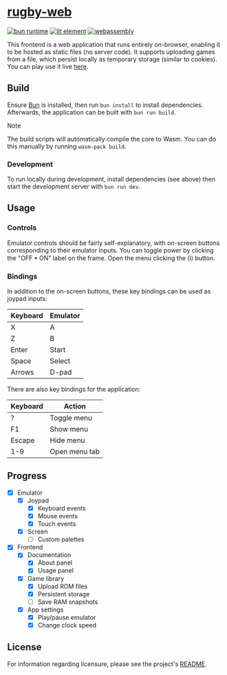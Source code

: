 # [rugby-web][website]

[![bun runtime][bun.badge]][bun.hyper]
[![lit element][lit.badge]][lit.hyper]
[![webassembly][asm.badge]][asm.hyper]

This frontend is a web application that runs entirely on-browser, enabling it to
be hosted as static files (no server code). It supports uploading games from a
file, which persist locally as temporary storage (similar to cookies). You can
play use it live [here][website].

## Build

Ensure [Bun][bun.hyper] is installed, then run `bun install` to install
dependencies. Afterwards, the application can be built with `bun run build`.

> [!NOTE]
>
> The build scripts will automatically compile the core to Wasm. You can do this
> manually by running `wasm-pack build`.

### Development

To run locally during development, install dependencies (see above) then start
the development server with `bun run dev`.

## Usage

### Controls

Emulator controls should be fairly self-explanatory, with on-screen buttons
corresponding to their emulator inputs. You can toggle power by clicking the
"OFF &bullet; ON" label on the frame. Open the menu clicking the
(&#x2139;&#xfe0e;) button.

### Bindings

In addition to the on-screen buttons, these key bindings can be used as joypad
inputs:

| Keyboard | Emulator |
|----------|----------|
| X        | A        |
| Z        | B        |
| Enter    | Start    |
| Space    | Select   |
| Arrows   | D-pad    |

There are also key bindings for the application:

| Keyboard | Action        |
|----------|---------------|
| ?        | Toggle menu   |
| F1       | Show menu     |
| Escape   | Hide menu     |
| 1-9      | Open menu tab |

## Progress

- [x] Emulator
  - [x] Joypad
    - [x] Keyboard events
    - [x] Mouse events
    - [x] Touch events
  - [x] Screen
    - [ ] Custom palettes
- [x] Frontend
  - [x] Documentation
    - [x] About panel
    - [x] Usage panel
  - [x] Game library
    - [x] Upload ROM files
    - [x] Persistent storage
    - [ ] Save RAM snapshots
  - [x] App settings
    - [x] Play/pause emulator
    - [x] Change clock speed

## License

For information regarding licensure, please see the project's [README][license].

<!-- Reference-style links -->
[license]: /README.md#license
[website]: https://rugby.zakhary.dev

<!-- Badges -->
[asm.badge]: https://img.shields.io/badge/WebAssembly-654FF0?logo=webassembly&logoColor=white
[asm.hyper]: https://webassembly.org
[bun.badge]: https://img.shields.io/badge/Bun-black?logo=bun&logoColor=f9f1e1
[bun.hyper]: https://bun.sh
[lit.badge]: https://img.shields.io/badge/Lit-334eff?logo=lit
[lit.hyper]: https://lit.dev
